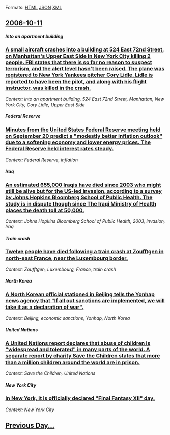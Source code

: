 
Formats: [HTML](2006/10/11/index.html)  [JSON](2006/10/11/index.json)  [XML](2006/10/11/index.xml)  

## [2006-10-11](/news/2006/10/11/index.md)

##### Into an apartment building
### [ A small aircraft crashes into a building at 524 East 72nd Street, on Manhattan's Upper East Side in New York City killing 2 people. FBI states that there is so far no reason to suspect terrorism, and the alert level hasn't been raised. The plane was registered to New York Yankees pitcher Cory Lidle. Lidle is reported to have been the pilot, and along with his flight instructor, was killed in the crash. ](/news/2006/10/11/a-small-aircraft-crashes-into-a-building-at-524-east-72nd-street-on-manhattan-s-upper-east-side-in-new-york-city-killing-2-people-fbi-sta.md)
_Context: into an apartment building, 524 East 72nd Street, Manhattan, New York City, Cory Lidle, Upper East Side_

##### Federal Reserve
### [ Minutes from the United States Federal Reserve meeting held on September 20 predict a "modestly better inflation outlook" due to a softening economy and lower energy prices. The Federal Reserve held interest rates steady. ](/news/2006/10/11/minutes-from-the-united-states-federal-reserve-meeting-held-on-september-20-predict-a-modestly-better-inflation-outlook-due-to-a-softenin.md)
_Context: Federal Reserve, inflation_

##### Iraq
### [ An estimated 655,000 Iraqis have died since 2003 who might still be alive but for the US-led invasion, according to a survey by Johns Hopkins Bloomberg School of Public Health. The study is in dispute though since The Iraqi Ministry of Health places the death toll at 50,000. ](/news/2006/10/11/an-estimated-655-000-iraqis-have-died-since-2003-who-might-still-be-alive-but-for-the-us-led-invasion-according-to-a-survey-by-johns-hopki.md)
_Context: Johns Hopkins Bloomberg School of Public Health, 2003, invasion, Iraq_

##### Train crash
### [ Twelve people have died following a train crash at Zoufftgen in north-east France, near the Luxembourg border. ](/news/2006/10/11/twelve-people-have-died-following-a-train-crash-at-zoufftgen-in-north-east-france-near-the-luxembourg-border.md)
_Context: Zoufftgen, Luxembourg, France, train crash_

##### North Korea
### [ A North Korean official stationed in Beijing tells the Yonhap news agency that "If all out sanctions are implemented, we will take it as a declaration of war". ](/news/2006/10/11/a-north-korean-official-stationed-in-beijing-tells-the-yonhap-news-agency-that-if-all-out-sanctions-are-implemented-we-will-take-it-as-a.md)
_Context: Beijing, economic sanctions, Yonhap, North Korea_

##### United Nations
### [ A United Nations report declares that abuse of children is "widespread and tolerated" in many parts of the world. A separate report by charity Save the Children states that more than a million children around the world are in prison. ](/news/2006/10/11/a-united-nations-report-declares-that-abuse-of-children-is-widespread-and-tolerated-in-many-parts-of-the-world-a-separate-report-by-char.md)
_Context: Save the Children, United Nations_

##### New York City
### [ In New York, It is officially declared "Final Fantasy XII" day. ](/news/2006/10/11/in-new-york-it-is-officially-declared-final-fantasy-xii-day.md)
_Context: New York City_

## [Previous Day...](/news/2006/10/10/index.md)

